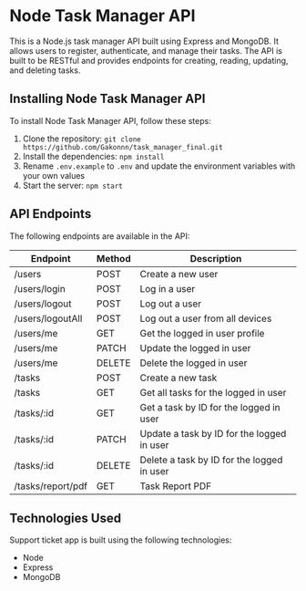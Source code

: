 # Node Task Manager API

This is a Node.js task manager API built using Express and MongoDB. It allows users to register, authenticate, and manage their tasks. The API is built to be RESTful and provides endpoints for creating, reading, updating, and deleting tasks.

## Installing Node Task Manager API

To install Node Task Manager API, follow these steps:

1. Clone the repository: `git clone https://github.com/Gakonnn/task_manager_final.git`
2. Install the dependencies: `npm install`
3. Rename `.env.example` to `.env` and update the environment variables with your own values
4. Start the server: `npm start`

## API Endpoints

The following endpoints are available in the API:

| Endpoint         | Method | Description                                |
|------------------|--------|--------------------------------------------|
| /users           | POST   | Create a new user                          |
| /users/login     | POST   | Log in a user                              |
| /users/logout    | POST   | Log out a user                             |
| /users/logoutAll | POST   | Log out a user from all devices            |
| /users/me        | GET    | Get the logged in user profile             |
| /users/me        | PATCH  | Update the logged in user                  |
| /users/me        | DELETE | Delete the logged in user                  |
| /tasks           | POST   | Create a new task                          |
| /tasks           | GET    | Get all tasks for the logged in user       |
| /tasks/:id       | GET    | Get a task by ID for the logged in user    |
| /tasks/:id       | PATCH  | Update a task by ID for the logged in user |
| /tasks/:id       | DELETE | Delete a task by ID for the logged in user |
| /tasks/report/pdf | GET    | Task Report PDF                            |



## Technologies Used
Support ticket app is built using the following technologies:

- Node
- Express
- MongoDB
